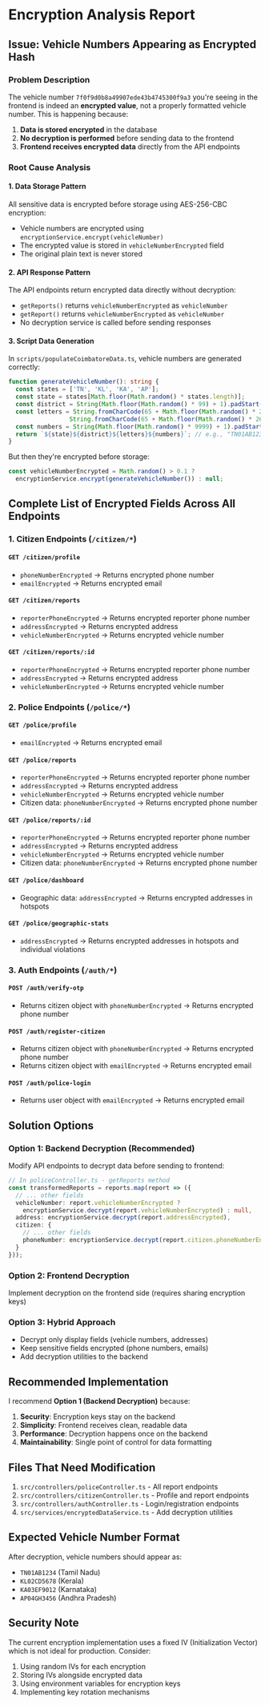 # Encryption Analysis Report

## Issue: Vehicle Numbers Appearing as Encrypted Hash

### Problem Description
The vehicle number `7f0f9d0b8a49907ede43b4745300f9a3` you're seeing in the frontend is indeed an **encrypted value**, not a properly formatted vehicle number. This is happening because:

1. **Data is stored encrypted** in the database
2. **No decryption is performed** before sending data to the frontend
3. **Frontend receives encrypted data** directly from the API endpoints

### Root Cause Analysis

#### 1. Data Storage Pattern
All sensitive data is encrypted before storage using AES-256-CBC encryption:
- Vehicle numbers are encrypted using `encryptionService.encrypt(vehicleNumber)`
- The encrypted value is stored in `vehicleNumberEncrypted` field
- The original plain text is never stored

#### 2. API Response Pattern
The API endpoints return encrypted data directly without decryption:
- `getReports()` returns `vehicleNumberEncrypted` as `vehicleNumber`
- `getReport()` returns `vehicleNumberEncrypted` as `vehicleNumber`
- No decryption service is called before sending responses

#### 3. Script Data Generation
In `scripts/populateCoimbatoreData.ts`, vehicle numbers are generated correctly:
```typescript
function generateVehicleNumber(): string {
  const states = ['TN', 'KL', 'KA', 'AP'];
  const state = states[Math.floor(Math.random() * states.length)];
  const district = String(Math.floor(Math.random() * 99) + 1).padStart(2, '0');
  const letters = String.fromCharCode(65 + Math.floor(Math.random() * 26)) + 
                 String.fromCharCode(65 + Math.floor(Math.random() * 26));
  const numbers = String(Math.floor(Math.random() * 9999) + 1).padStart(4, '0');
  return `${state}${district}${letters}${numbers}`; // e.g., "TN01AB1234"
}
```

But then they're encrypted before storage:
```typescript
const vehicleNumberEncrypted = Math.random() > 0.1 ? 
  encryptionService.encrypt(generateVehicleNumber()) : null;
```

## Complete List of Encrypted Fields Across All Endpoints

### 1. Citizen Endpoints (`/citizen/*`)

#### `GET /citizen/profile`
- `phoneNumberEncrypted` → Returns encrypted phone number
- `emailEncrypted` → Returns encrypted email

#### `GET /citizen/reports`
- `reporterPhoneEncrypted` → Returns encrypted reporter phone number
- `addressEncrypted` → Returns encrypted address
- `vehicleNumberEncrypted` → Returns encrypted vehicle number

#### `GET /citizen/reports/:id`
- `reporterPhoneEncrypted` → Returns encrypted reporter phone number
- `addressEncrypted` → Returns encrypted address
- `vehicleNumberEncrypted` → Returns encrypted vehicle number

### 2. Police Endpoints (`/police/*`)

#### `GET /police/profile`
- `emailEncrypted` → Returns encrypted email

#### `GET /police/reports`
- `reporterPhoneEncrypted` → Returns encrypted reporter phone number
- `addressEncrypted` → Returns encrypted address
- `vehicleNumberEncrypted` → Returns encrypted vehicle number
- Citizen data: `phoneNumberEncrypted` → Returns encrypted phone number

#### `GET /police/reports/:id`
- `reporterPhoneEncrypted` → Returns encrypted reporter phone number
- `addressEncrypted` → Returns encrypted address
- `vehicleNumberEncrypted` → Returns encrypted vehicle number
- Citizen data: `phoneNumberEncrypted` → Returns encrypted phone number

#### `GET /police/dashboard`
- Geographic data: `addressEncrypted` → Returns encrypted addresses in hotspots

#### `GET /police/geographic-stats`
- `addressEncrypted` → Returns encrypted addresses in hotspots and individual violations

### 3. Auth Endpoints (`/auth/*`)

#### `POST /auth/verify-otp`
- Returns citizen object with `phoneNumberEncrypted` → Returns encrypted phone number

#### `POST /auth/register-citizen`
- Returns citizen object with `phoneNumberEncrypted` → Returns encrypted phone number
- Returns citizen object with `emailEncrypted` → Returns encrypted email

#### `POST /auth/police-login`
- Returns user object with `emailEncrypted` → Returns encrypted email

## Solution Options

### Option 1: Backend Decryption (Recommended)
Modify API endpoints to decrypt data before sending to frontend:

```typescript
// In policeController.ts - getReports method
const transformedReports = reports.map(report => ({
  // ... other fields
  vehicleNumber: report.vehicleNumberEncrypted ? 
    encryptionService.decrypt(report.vehicleNumberEncrypted) : null,
  address: encryptionService.decrypt(report.addressEncrypted),
  citizen: {
    // ... other fields
    phoneNumber: encryptionService.decrypt(report.citizen.phoneNumberEncrypted)
  }
}));
```

### Option 2: Frontend Decryption
Implement decryption on the frontend side (requires sharing encryption keys)

### Option 3: Hybrid Approach
- Decrypt only display fields (vehicle numbers, addresses)
- Keep sensitive fields encrypted (phone numbers, emails)
- Add decryption utilities to the backend

## Recommended Implementation

I recommend **Option 1 (Backend Decryption)** because:
1. **Security**: Encryption keys stay on the backend
2. **Simplicity**: Frontend receives clean, readable data
3. **Performance**: Decryption happens once on the backend
4. **Maintainability**: Single point of control for data formatting

## Files That Need Modification

1. `src/controllers/policeController.ts` - All report endpoints
2. `src/controllers/citizenController.ts` - Profile and report endpoints
3. `src/controllers/authController.ts` - Login/registration endpoints
4. `src/services/encryptedDataService.ts` - Add decryption utilities

## Expected Vehicle Number Format

After decryption, vehicle numbers should appear as:
- `TN01AB1234` (Tamil Nadu)
- `KL02CD5678` (Kerala)
- `KA03EF9012` (Karnataka)
- `AP04GH3456` (Andhra Pradesh)

## Security Note

The current encryption implementation uses a fixed IV (Initialization Vector) which is not ideal for production. Consider:
1. Using random IVs for each encryption
2. Storing IVs alongside encrypted data
3. Using environment variables for encryption keys
4. Implementing key rotation mechanisms
